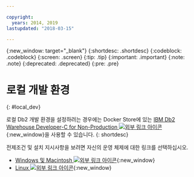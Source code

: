```yaml
---

copyright:
  years: 2014, 2019
lastupdated: "2018-03-15"

---
```


<!-- Attribute definitions --> 
{:new_window: target="_blank"}
{:shortdesc: .shortdesc}
{:codeblock: .codeblock}
{:screen: .screen}
{:tip: .tip}
{:important: .important}
{:note: .note}
{:deprecated: .deprecated}
{:pre: .pre}

# 로컬 개발 환경
{: #local_dev}

로컬 Db2 개발 환경을 설정하려는 경우에는 Docker Store에 있는 [IBM Db2 Warehouse Developer-C for Non-Production ![외부 링크 아이콘](../../icons/launch-glyph.svg "외부 링크 아이콘")](https://store.docker.com/images/ibm-db2-warehouse-dev){:new_window}을 사용할 수 있습니다.
{: shortdesc}

전제조건 및 설치 지시사항을 보려면 자신의 운영 체제에 대한 링크를 선택하십시오. 

- [Windows 및 Macintosh ![외부 링크 아이콘](../../icons/launch-glyph.svg "외부 링크 아이콘")](https://www.ibm.com/support/knowledgecenter/en/SS6NHC/com.ibm.swg.im.dashdb.doc/admin/local_prereqs-Winmac_using_Linux.html){:new_window}
- [Linux ![외부 링크 아이콘](../../icons/launch-glyph.svg "외부 링크 아이콘")](https://www.ibm.com/support/knowledgecenter/en/SS6NHC/com.ibm.swg.im.dashdb.doc/admin/local_prereqs-Linux.html){:new_window}
